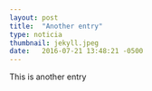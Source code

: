 ```yaml
---
layout: post
title:  "Another entry"
type: noticia
thumbnail: jekyll.jpeg
date:   2016-07-21 13:48:21 -0500
---
```


This is another entry